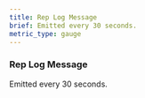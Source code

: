 ```yaml
---
title: Rep Log Message
brief: Emitted every 30 seconds.
metric_type: gauge
---
```


### Rep Log Message

Emitted every 30 seconds.